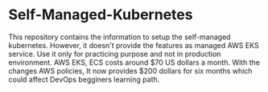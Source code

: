# Self-Managed-Kubernetes
This repository contains the information to setup the self-managed kubernetes. However, it doesn't provide the features as managed AWS EKS service. Use it only for practicing purpose and not in production environment. AWS EKS, ECS costs around $70 US dollars a month. With the changes AWS policies, It now provides $200 dollars for six months which could affect DevOps begginers learning path.

